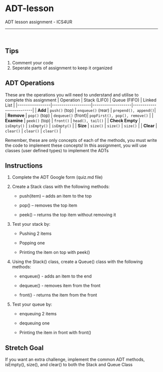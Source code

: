 # ADT-lesson
ADT lesson assignment - ICS4UR

<hr><br>

## Tips
  1. Comment your code
  2. Seperate parts of assignment to keep it organized

## ADT Operations
These are the operations you will need to understand and utilise to complete this assignment
| Operation       | Stack (LIFO)        | Queue (FIFO)        | Linked List               |
|-----------------|--------------------|--------------------|--------------------------|
| **Add**         | `push()` (top)     | `enqueue()` (rear) | `prepend(), append()`|
| **Remove**      | `pop()` (top)      | `dequeue()` (front)| `popFirst(), pop(), remove()` |
| **Examine**     | `peek()` (top)     | `front()`          | `head(), tail()`    |
| **Check Empty** | `isEmpty()`        | `isEmpty()`        | `isEmpty()`               |
| **Size**        | `size()`           | `size()`           | `size()`                  |
| **Clear**       | `clear()`          | `clear()`          | `clear()`                 |

Remember, these are only concepts of each of the methods, you must write the code to implement these concepts! In this assignment, you will use classes (user defined types) to implement the ADTs


## Instructions
1. Complete the ADT Google form (quiz.md file)
1. Create a Stack class with the following methods:

    - push(item) – adds an item to the top

    - pop() – removes the top item

    - peek() – returns the top item without removing it

2. Test your stack by:

    - Pushing 2 items

    - Popping one

    - Printing the item on top with peek()
      
3. Using the Stack() class, create a Queue() class with the following methods:
   
    - enqueue() - adds an item to the end
  
    - dequeue() - removes item from the front
  
    - front() - returns the item from the front
  
4. Test your queue by:

    - enqueuing 2 items

    - dequeuing one

    - Printing the item in front with front()

## Stretch Goal
If you want an extra challenge, implement the common ADT methods, isEmpty(), size(), and clear() to both the Stack and Queue Class
